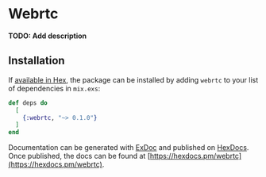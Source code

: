 # Webrtc

**TODO: Add description**

## Installation

If [available in Hex](https://hex.pm/docs/publish), the package can be installed
by adding `webrtc` to your list of dependencies in `mix.exs`:

```elixir
def deps do
  [
    {:webrtc, "~> 0.1.0"}
  ]
end
```

Documentation can be generated with [ExDoc](https://github.com/elixir-lang/ex_doc)
and published on [HexDocs](https://hexdocs.pm). Once published, the docs can
be found at [https://hexdocs.pm/webrtc](https://hexdocs.pm/webrtc).

